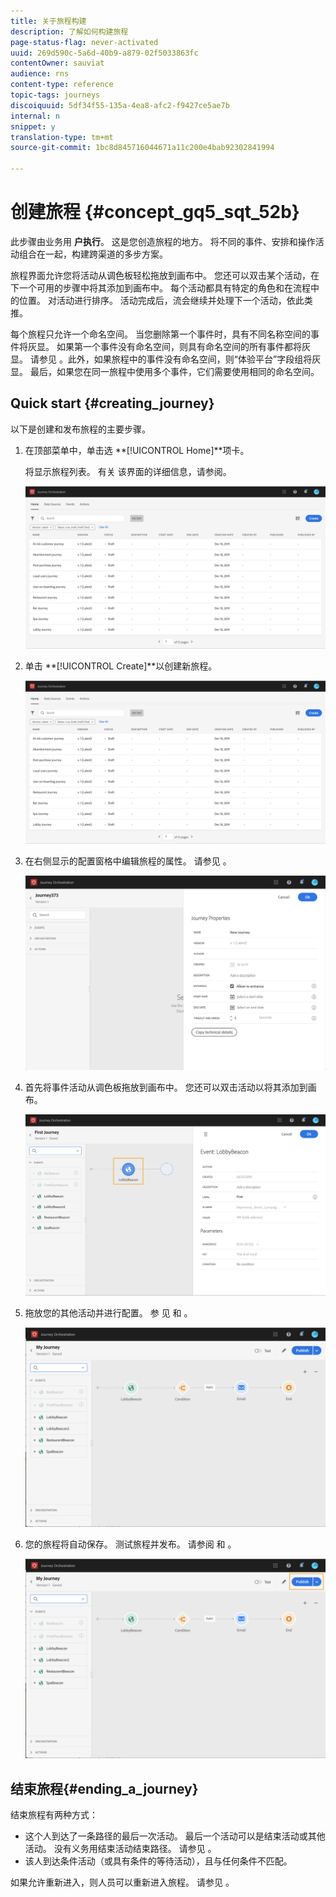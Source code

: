 ```yaml
---
title: 关于旅程构建
description: 了解如何构建旅程
page-status-flag: never-activated
uuid: 269d590c-5a6d-40b9-a879-02f5033863fc
contentOwner: sauviat
audience: rns
content-type: reference
topic-tags: journeys
discoiquuid: 5df34f55-135a-4ea8-afc2-f9427ce5ae7b
internal: n
snippet: y
translation-type: tm+mt
source-git-commit: 1bc8d845716044671a11c200e4bab92302841994

---
```




# 创建旅程 {#concept_gq5_sqt_52b}

此步骤由业务用 **户执行**。 这是您创造旅程的地方。 将不同的事件、安排和操作活动组合在一起，构建跨渠道的多步方案。

旅程界面允许您将活动从调色板轻松拖放到画布中。 您还可以双击某个活动，在下一个可用的步骤中将其添加到画布中。 每个活动都具有特定的角色和在流程中的位置。 对活动进行排序。 活动完成后，流会继续并处理下一个活动，依此类推。

每个旅程只允许一个命名空间。 当您删除第一个事件时，具有不同名称空间的事件将灰显。 如果第一个事件没有命名空间，则具有命名空间的所有事件都将灰显。 请参见 [](../event/selecting-the-namespace.md)。此外，如果旅程中的事件没有命名空间，则“体验平台”字段组将灰显。 最后，如果您在同一旅程中使用多个事件，它们需要使用相同的命名空间。

## Quick start {#creating_journey}

以下是创建和发布旅程的主要步骤。

1. 在顶部菜单中，单击选 **[!UICONTROL Home]**项卡。

   将显示旅程列表。 有关 [](../building-journeys/using-the-journey-designer.md) 该界面的详细信息，请参阅。

   ![](../assets/journey30.png)

1. 单击 **[!UICONTROL Create]**以创建新旅程。

   ![](../assets/journey31.png)

1. 在右侧显示的配置窗格中编辑旅程的属性。 请参见 [](../building-journeys/changing-properties.md)。

   ![](../assets/journey32.png)

1. 首先将事件活动从调色板拖放到画布中。 您还可以双击活动以将其添加到画布。


   ![](../assets/journey33.png)

1. 拖放您的其他活动并进行配置。 参 [](../building-journeys/event-activities.md)见 [](../building-journeys/about-orchestration-activities.md) 和 [](../building-journeys/about-action-activities.md)。

   ![](../assets/journey34.png)

1. 您的旅程将自动保存。 测试旅程并发布。 请参阅 [](../building-journeys/testing-the-journey.md) 和 [](../building-journeys/publishing-the-journey.md)。

   ![](../assets/journey36.png)

## 结束旅程{#ending_a_journey}

结束旅程有两种方式：

* 这个人到达了一条路径的最后一次活动。 最后一个活动可以是结束活动或其他活动。 没有义务用结束活动结束路径。 请参见 [](../building-journeys/end-activity.md)。
* 该人到达条件活动（或具有条件的等待活动），且与任何条件不匹配。

如果允许重新进入，则人员可以重新进入旅程。 请参见 [](../building-journeys/changing-properties.md)。

